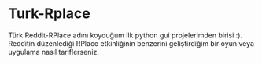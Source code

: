 # Turk-Rplace
Türk Reddit-RPlace adını koyduğum ilk python gui projelerimden birisi :). Redditin düzenlediği RPlace etkinliğinin benzerini geliştirdiğim bir oyun veya uygulama nasıl tariflerseniz.
